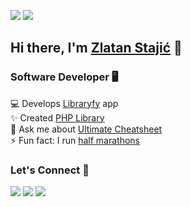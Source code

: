[![](https://komarev.com/ghpvc/?username=90zlaya&color=blue&label=Profile%20Views)](https://github.com/90zlaya/90zlaya)
[![](https://img.shields.io/github/followers/90zlaya?label=GitHub%20Followers)](https://github.com/90zlaya)

## Hi there, I'm [Zlatan Stajić](https://www.zlatanstajic.com) 👋

### Software Developer :desktop_computer:

:computer: Develops [Libraryfy](https://libraryfy.com) app\
✨ Created [PHP Library](https://php-library.zlatanstajic.com/)\
💬 Ask me about [Ultimate Cheatsheet](https://github.com/90zlaya/ultimate-cheatsheet-for-developers)\
⚡ Fun fact: I run [half marathons](https://en.wikipedia.org/wiki/Half_marathon)

### Let's Connect :link:

[![](https://img.shields.io/badge/linkedin-%230077B5.svg?&style=for-the-badge&logo=linkedin&logoColor=white0e76a8)](https://www.linkedin.com/in/90zlaya/)
[![](https://img.shields.io/badge/twitter-%230077B5.svg?&style=for-the-badge&logo=twitter&logoColor=white&color=00acee)](https://twitter.com/90zlaya) 
[![](https://img.shields.io/badge/instagram-%230077B5.svg?&style=for-the-badge&logo=instagram&logoColor=white&color=8a3ab9)](https://instagram.com/90zlaya)
